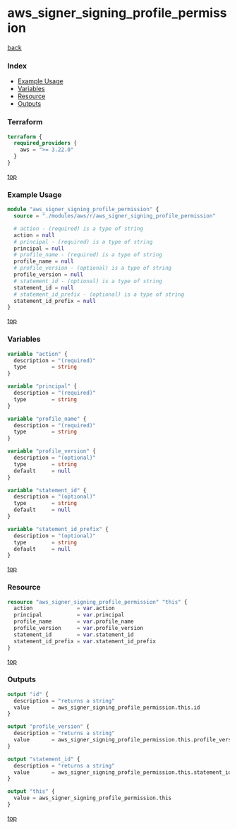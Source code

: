 # aws_signer_signing_profile_permission

[back](../aws.md)

### Index

- [Example Usage](#example-usage)
- [Variables](#variables)
- [Resource](#resource)
- [Outputs](#outputs)

### Terraform

```terraform
terraform {
  required_providers {
    aws = ">= 3.22.0"
  }
}
```

[top](#index)

### Example Usage

```terraform
module "aws_signer_signing_profile_permission" {
  source = "./modules/aws/r/aws_signer_signing_profile_permission"

  # action - (required) is a type of string
  action = null
  # principal - (required) is a type of string
  principal = null
  # profile_name - (required) is a type of string
  profile_name = null
  # profile_version - (optional) is a type of string
  profile_version = null
  # statement_id - (optional) is a type of string
  statement_id = null
  # statement_id_prefix - (optional) is a type of string
  statement_id_prefix = null
}
```

[top](#index)

### Variables

```terraform
variable "action" {
  description = "(required)"
  type        = string
}

variable "principal" {
  description = "(required)"
  type        = string
}

variable "profile_name" {
  description = "(required)"
  type        = string
}

variable "profile_version" {
  description = "(optional)"
  type        = string
  default     = null
}

variable "statement_id" {
  description = "(optional)"
  type        = string
  default     = null
}

variable "statement_id_prefix" {
  description = "(optional)"
  type        = string
  default     = null
}
```

[top](#index)

### Resource

```terraform
resource "aws_signer_signing_profile_permission" "this" {
  action              = var.action
  principal           = var.principal
  profile_name        = var.profile_name
  profile_version     = var.profile_version
  statement_id        = var.statement_id
  statement_id_prefix = var.statement_id_prefix
}
```

[top](#index)

### Outputs

```terraform
output "id" {
  description = "returns a string"
  value       = aws_signer_signing_profile_permission.this.id
}

output "profile_version" {
  description = "returns a string"
  value       = aws_signer_signing_profile_permission.this.profile_version
}

output "statement_id" {
  description = "returns a string"
  value       = aws_signer_signing_profile_permission.this.statement_id
}

output "this" {
  value = aws_signer_signing_profile_permission.this
}
```

[top](#index)